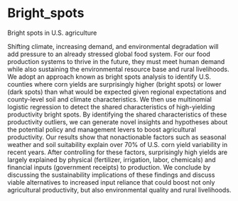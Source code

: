# Bright_spots
Bright spots in U.S. agriculture

Shifting climate, increasing demand, and environmental degradation will add pressure to an already stressed global food system. For our food production systems to thrive in the future, they must meet human demand while also sustaining the environmental resource base and rural livelihoods. We adopt an approach known as bright spots analysis to identify U.S. counties where corn yields are surprisingly higher (bright spots) or lower (dark spots) than what would be expected given regional expectations and county-level soil and climate characteristics. We then use multinomial logistic regression to detect the shared characteristics of high-yielding productivity bright spots. By identifying the shared characteristics of these productivity outliers, we can generate novel insights and hypotheses about the potential policy and management levers to boost agricultural productivity.  Our results show that nonactionable factors such as seasonal weather and soil suitability explain over 70% of U.S. corn yield variability in recent years. After controlling for these factors, surprisingly high yields are largely explained by physical (fertilizer, irrigation, labor, chemicals) and financial inputs (government receipts) to production. We conclude by discussing the sustainability implications of these findings and discuss viable alternatives to increased input reliance that could boost not only agricultural productivity, but also environmental quality and rural livelihoods.
